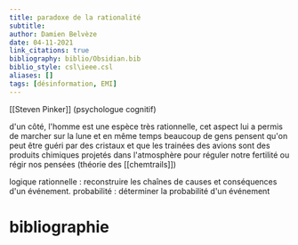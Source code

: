 ```yaml
---
title: paradoxe de la rationalité
subtitle:
author: Damien Belvèze
date: 04-11-2021
link_citations: true
bibliography: biblio/Obsidian.bib
biblio_style: csl\ieee.csl
aliases: []
tags: [désinformation, EMI]
---
```


[[Steven Pinker]] (psychologue cognitif)

d'un côté, l'homme est une espèce très rationnelle, cet aspect lui a permis de marcher sur la lune et en même temps beaucoup de gens pensent qu'on peut être guéri par des cristaux et que les trainées des avions sont des produits chimiques projetés dans l'atmosphère pour réguler notre fertilité ou régir nos pensées (théorie des [[chemtrails]])


logique rationnelle : reconstruire les chaînes de causes et conséquences d'un événement.
probabilité : déterminer la probabilité d'un événement



# bibliographie

